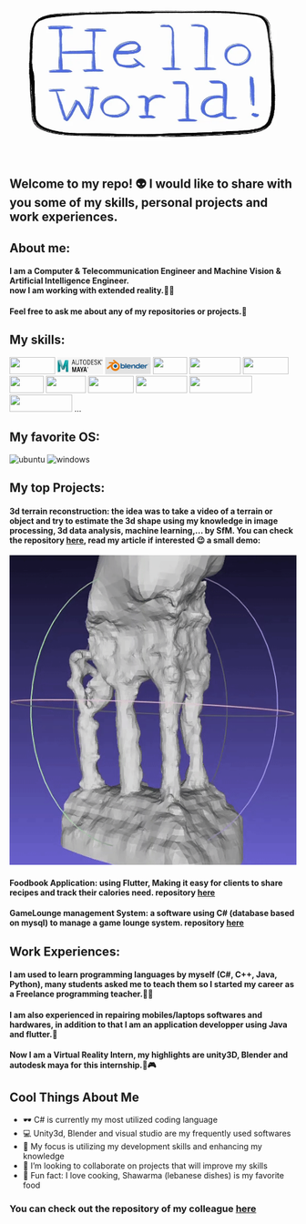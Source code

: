 <img src="https://github.com/yagii99/yagii99/blob/main/assets/hello%20world.webp" width="500" height="300" />

## Welcome to my repo! 👽  I would like to share with you some of my skills, personal projects and work experiences.

## About me:
#### I am a Computer & Telecommunication Engineer and Machine Vision & Artificial Intelligence Engineer. <br/> now I am working with extended reality.👨‍💻
#### Feel free to ask me about any of my repositories or projects.💬

## My skills:

<img src="https://img.shields.io/badge/Unity-100000?style=for-the-badge&logo=unity&logoColor=white" width="80" height="30" /> <img src="https://github.com/yagii99/yagii99/blob/main/assets/maya%20logo.jpg" width="80" height="30" /> <img src= "https://github.com/yagii99/yagii99/blob/main/assets/blender%20logo.jpg" width="80" height="30" /> <img src="https://img.shields.io/badge/C%23-239120?style=for-the-badge&logo=c-sharp&logoColor=white" width="60" height="30" /> <img src="https://img.shields.io/badge/Python-14354C?style=for-the-badge&logo=python&logoColor=white" width="90" height="30" /> <img src="https://img.shields.io/badge/Java-ED8B00?style=for-the-badge&logo=java&logoColor=white" width="80" height="30" /> <img src="https://img.shields.io/badge/C-00599C?style=for-the-badge&logo=c&logoColor=white" width="60" height="30" /> <img src="https://img.shields.io/badge/C%2B%2B-00599C?style=for-the-badge&logo=c%2B%2B&logoColor=white" width="70" height="30" /> <img src="https://img.shields.io/badge/MySQL-00000F?style=for-the-badge&logo=mysql&logoColor=white" width="80" height="30" /> <img src="https://img.shields.io/badge/Flutter-02569B?style=for-the-badge&logo=flutter&logoColor=white" width="90" height="30" /> <img src="https://aleen42.github.io/badges/src/photoshop.svg" width="110" height="30" /> <img src="https://aleen42.github.io/badges/src/illustrator.svg" width="110" height="30" /> ...

## My favorite OS:

![ubuntu](https://img.shields.io/badge/Ubuntu-E95420?style=for-the-badge&logo=ubuntu&logoColor=white)
![windows](https://img.shields.io/badge/Windows-0078D6?style=for-the-badge&logo=windows&logoColor=white)

## My top Projects:
#### 3d terrain reconstruction: the idea was to take a video of a terrain or object and try to estimate the 3d shape using my knowledge in image processing, 3d data analysis, machine learning,... by SfM. You can check the repository [here](https://github.com/yagii99/terrain-3d-reconstruction), read my article if interested 😉 a small demo: 
<img src="https://github.com/yagii99/yagii99/blob/main/assets/reconstruction.gif" />

#### Foodbook Application: using Flutter, Making it easy for clients to share recipes and track their calories need. repository [here](https://github.com/yagii99/foodbook)

#### GameLounge management System: a software using C# (database based on mysql) to manage a game lounge system. repository [here](https://github.com/yagii99/GameLounge-management-system)

## Work Experiences:
#### I am used to learn programming languages by myself (C#, C++, Java, Python), many students asked me to teach them so I started my career as a **Freelance programming teacher**.👨‍💻
#### I am also experienced in **repairing mobiles/laptops softwares and hardwares**, in addition to that I am an **application developper using Java and flutter**.📱
#### Now I am a **Virtual Reality Intern**, my highlights are unity3D, Blender and autodesk maya for this internship.🥽🎮

## Cool Things About Me
- 🕶  C# is currently my most utilized coding language
- 💻 Unity3d, Blender and visual studio are my frequently used softwares
- 🌱 My focus is utilizing my development skills and enhancing my knowledge
- 👯 I’m looking to collaborate on projects that will improve my skills
- 🍗 Fun fact: I love cooking, Shawarma (lebanese dishes) is my favorite food

### You can check out the repository of my colleague [here](https://github.com/0had0)
<!--
**yagii99/yagii99** is a ✨ _special_ ✨ repository because its `README.md` (this file) appears on your GitHub profile.

Here are some ideas to get you started:

- 🔭 I’m currently working on ...
- 🌱 I’m currently learning ...
- 👯 I’m looking to collaborate on ...
- 🤔 I’m looking for help with ...
- 💬 Ask me about ...
- 📫 How to reach me: ...
- 😄 Pronouns: ...
- ⚡ Fun fact: ...
-->
